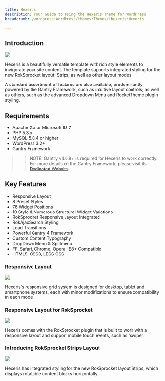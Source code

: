 ```yaml
---
title: Hexeris
description: Your Guide to Using the Hexeris Theme for WordPress
breadcrumb: /wordpress:WordPress/themes:Themes/!hexeris:Hexeris

---
```


Introduction
-----

![][Hexeris]

Hexeris is a beautifully versatile template with rich style elements to invigorate your site content. The template supports integrated styling for the new RokSprocket layout: Strips; as well as other layout modes.

A standard assortment of features are also available, predominantly powered by the Gantry Framework, such as intuitive layout controls; as well as others, such as the advanced Dropdown Menu and RocketTheme plugin styling.

Requirements
-----

* Apache 2.x or Microsoft IIS 7
* PHP 5.3.x
* MySQL 5.0.4 or higher
* WordPress 3.2+
* Gantry Framework

>> NOTE: Gantry v4.0.8+ is required for Hexeris to work correctly. For more details on the Gantry Framework, please visit its [Dedicated Website][gantry].

Key Features
-----

* Responsive Layout
* 8 Preset Styles
* 76 Widget Positions
* 10 Style & Numerous Structural Widget Variations
* RokSprocket Responsive Layout Integrated
* RokAjaxSearch Styling
* Load Transitions
* Powerful Gantry 4 Framework
* Custom Content Typography
* DropDown Menu & Splitmenu
* FF, Safari, Chrome, Opera, IE8+ Compatible
* HTML5, CSS3, LESS CSS

### Responsive Layout

![][responsive]

Hexeris's responsive grid system is designed for desktop, tablet and smartphone systems, each with minor modifications to ensure compatibility in each mode.

### Responsive Layout for RokSprocket

![][roksprocket]

Hexeris comes with the RokSprocket plugin that is built to work with a responsive layout and support mobile touch events, such as 'swipe'.

### Introducing RokSprocket Strips Layout

![][strips]

Hexeris has integrated styling for the new RokSprocket layout Strips, which displays rotatable content blocks horizontally.

[gantry]: http://www.gantry-framework.org/
[gantry_install]: ../../start/gantry.md
[download]: http://www.rockettheme.com/wordpress-downloads/club/3516-Hexeris
[Hexeris]: assets/hexeris.jpeg
[responsive]: assets/responsive.jpg
[roksprocket]: assets/roksprocket.jpg
[filezilla]: https://filezilla-project.org
[launcher]: ../../start/rocketlauncher.md
[strips]: assets/roksprocket_strips.jpg